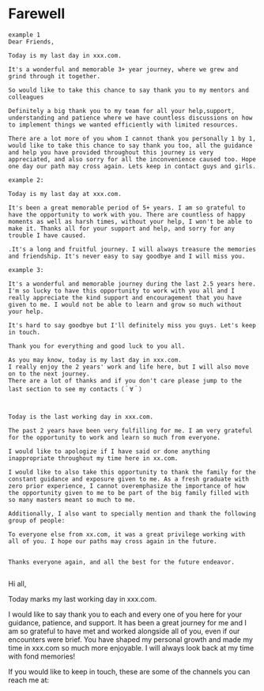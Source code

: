 # Farewell

```
example 1
Dear Friends,

Today is my last day in xxx.com.

It's a wonderful and memorable 3+ year journey, where we grew and grind through it together.  

So would like to take this chance to say thank you to my mentors and colleagues

Definitely a big thank you to my team for all your help,support, understanding and patience where we have countless discussions on how to implement things we wanted efficiently with limited resources.

There are a lot more of you whom I cannot thank you personally 1 by 1, would like to take this chance to say thank you too, all the guidance and help you have provided throughout this journey is very appreciated, and also sorry for all the inconvenience caused too. Hope one day our path may cross again. Lets keep in contact guys and girls.
```


```
example 2: 

Today is my last day at xxx.com. 

It's been a great memorable period of 5+ years. I am so grateful to have the opportunity to work with you. There are countless of happy moments as well as harsh times, without your help, I won't be able to make it. Thanks all for your support and help, and sorry for any trouble I have caused.

.It's a long and fruitful journey. I will always treasure the memories and friendship. It's never easy to say goodbye and I will miss you.
```


```
example 3:

It's a wonderful and memorable journey during the last 2.5 years here. I'm so lucky to have this opportunity to work with you all and I really appreciate the kind support and encouragement that you have given to me. I would not be able to learn and grow so much without your help. 

It's hard to say goodbye but I'll definitely miss you guys. Let's keep in touch.

Thank you for everything and good luck to you all. 

```


```
As you may know, today is my last day in xxx.com.
I really enjoy the 2 years' work and life here, but I will also move on to the next journey.
There are a lot of thanks and if you don't care please jump to the last section to see my contacts（＾∀＾）



```



```
Today is the last working day in xxx.com. 

The past 2 years have been very fulfilling for me. I am very grateful for the opportunity to work and learn so much from everyone. 

I would like to apologize if I have said or done anything inappropriate throughout my time here in xx.com.

I would like to also take this opportunity to thank the family for the constant guidance and exposure given to me. As a fresh graduate with zero prior experience, I cannot overemphasize the importance of how the opportunity given to me to be part of the big family filled with so many masters meant so much to me. 

Additionally, I also want to specially mention and thank the following group of people:

To everyone else from xx.com, it was a great privilege working with all of you. I hope our paths may cross again in the future. 


Thanks everyone again, and all the best for the future endeavor. 


```
Hi all,

Today marks my last working day in xxx.com. 

I would like to say thank you to each and every one of you here for your guidance, patience, and support. It has been a great journey for me and I am so grateful to have met and worked alongside all of you, even if our encounters were brief. You have shaped my personal growth and made my time in xxx.com so much more enjoyable. I will always look back at my time with fond memories! 

If you would like to keep in touch, these are some of the channels you can reach me at: 
```